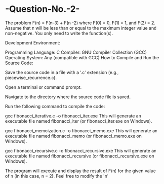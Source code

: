# -Question-No.-2-
The problem F(n) = F(n-3) + F(n -2) where F(0) = 0, F(1) = 1, and F(2) = 2. Assume that n will be less than or equal to the maximum integer value and non-negative. You only need to write the function(s).

Development Environment:

Programming Language: C
Compiler: GNU Compiler Collection (GCC)
Operating System: Any (compatible with GCC)
How to Compile and Run the Source Code:

Save the source code in a file with a '.c' extension (e.g., piecewise_recurrence.c).

Open a terminal or command prompt.

Navigate to the directory where the source code file is saved.

Run the following command to compile the code:

gcc fibonacci_iterative.c -o fibonacci_iter.exe
This will generate an executable file named fibonacci_iter (or fibonacci_iter.exe on Windows).

gcc fibonacci_memoization.c -o fibonacci_memo.exe
This will generate an executable file named fibonacci_memo (or fibonacci_memo.exe on Windows).

gcc fibonacci_recursive.c -o fibonacci_recursive.exe
This will generate an executable file named fibonacci_recursive (or fibonacci_recursive.exe on Windows).

The program will execute and display the result of F(n) for the given value of n (in this case, n = 2). Feel free to modify the 'n'
